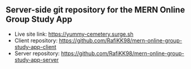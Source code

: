 ## Server-side git repository for the MERN Online Group Study App

- Live site link: https://yummy-cemetery.surge.sh
- Client repository: https://github.com/RafiKK98/mern-online-group-study-app-client
- Server repository: https://github.com/RafiKK98/mern-online-group-study-app-server